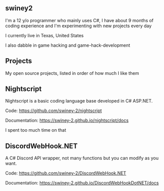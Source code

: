 ## swiney2

I'm a 12 y/o programmer who mainly uses C#, I have about 9 months of coding experience and I'm experimenting with new projects every day

I currently live in Texas, United States

I also dabble in game hacking and game-hack-development

## Projects

My open source projects, listed in order of how much I like them 

## Nightscript

Nightscript is a basic coding language base developed in C# ASP.NET.

Code:
https://github.com/swiney-2/nightscript

Documentation:
https://swiney-2.github.io/nightscript/docs

I spent too much time on that

## DiscordWebHook.NET

A C# Discord API wrapper, not many functions but you can modify as you want. 

Code:
https://github.com/swiney-2/DiscordWebHook.NET

Documentation:
https://swiney-2.github.io/DiscordWebHookDotNET/docs
